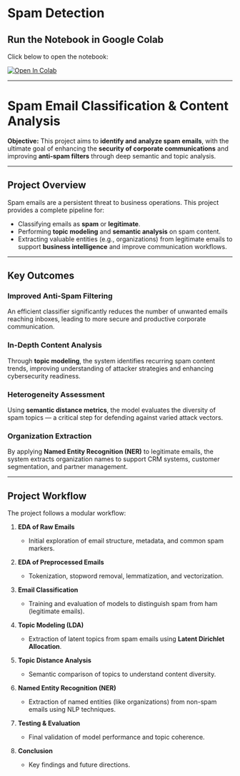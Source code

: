 # Spam Detection

## Run the Notebook in Google Colab

Click below to open the notebook:

[![Open In Colab](https://colab.research.google.com/assets/colab-badge.svg)](https://colab.research.google.com/drive/1W-owP2t7sQAt1k9QU7yPMKCQkxleQQ7D?usp=sharing)


---

# Spam Email Classification & Content Analysis

**Objective:**
This project aims to **identify and analyze spam emails**, with the ultimate goal of enhancing the **security of corporate communications** and improving **anti-spam filters** through deep semantic and topic analysis.

---

## Project Overview

Spam emails are a persistent threat to business operations. This project provides a complete pipeline for:

* Classifying emails as **spam** or **legitimate**.
* Performing **topic modeling** and **semantic analysis** on spam content.
* Extracting valuable entities (e.g., organizations) from legitimate emails to support **business intelligence** and improve communication workflows.

---

## Key Outcomes

### Improved Anti-Spam Filtering

An efficient classifier significantly reduces the number of unwanted emails reaching inboxes, leading to more secure and productive corporate communication.

### In-Depth Content Analysis

Through **topic modeling**, the system identifies recurring spam content trends, improving understanding of attacker strategies and enhancing cybersecurity readiness.

### Heterogeneity Assessment

Using **semantic distance metrics**, the model evaluates the diversity of spam topics — a critical step for defending against varied attack vectors.

### Organization Extraction

By applying **Named Entity Recognition (NER)** to legitimate emails, the system extracts organization names to support CRM systems, customer segmentation, and partner management.

---

## Project Workflow

The project follows a modular workflow:

1. **EDA of Raw Emails**

   * Initial exploration of email structure, metadata, and common spam markers.

2. **EDA of Preprocessed Emails**

   * Tokenization, stopword removal, lemmatization, and vectorization.

3. **Email Classification**

   * Training and evaluation of models to distinguish spam from ham (legitimate emails).

4. **Topic Modeling (LDA)**

   * Extraction of latent topics from spam emails using **Latent Dirichlet Allocation**.

5. **Topic Distance Analysis**

   * Semantic comparison of topics to understand content diversity.

6. **Named Entity Recognition (NER)**

   * Extraction of named entities (like organizations) from non-spam emails using NLP techniques.

7. **Testing & Evaluation**

   * Final validation of model performance and topic coherence.

8. **Conclusion**

   * Key findings and future directions.

